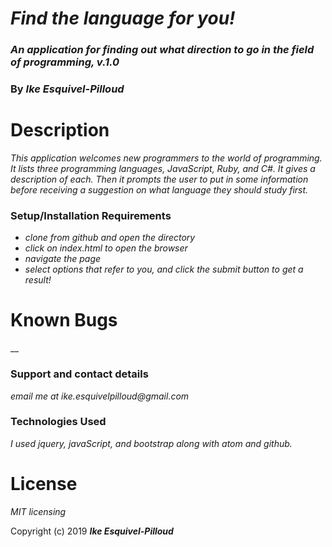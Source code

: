 # _Find the language for you!_

### _An application for finding out what direction to go in the field of programming, v.1.0_

### By _**Ike Esquivel-Pilloud**_

# Description

_This application welcomes new programmers to the world of programming. It lists three programming languages, JavaScript, Ruby, and C#. It gives a description of each. Then it prompts the user to put in some information before receiving a suggestion on what language they should study first._

### Setup/Installation Requirements

* _clone from github and open the directory_
* _click on index.html to open the browser_
* _navigate the page_
* _select options that refer to you, and click the submit button to get a result!_

# Known Bugs

__

### Support and contact details

_email me at ike.esquivelpilloud@gmail.com_

### Technologies Used

_I used jquery, javaScript, and bootstrap along with atom and github._

# License

_MIT licensing_

Copyright (c) 2019 **_Ike Esquivel-Pilloud_**
